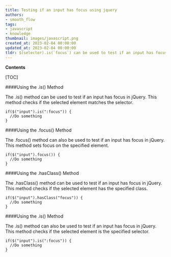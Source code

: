 ```yaml
---
title: Testing if an input has focus using jquery
authors:
- smooth_flow
tags:
- javascript
- knowledge
thumbnail: images/javascript.png
created_at: 2023-02-04 00:00:00
updated_at: 2023-02-04 00:00:00
tldr: $(selector).is(`focus`) can be used to test if an input has focus in Javascript.
---
```


**Contents**

[TOC]

####Using the .is() Method

The .is() method can be used to test if an input has focus in jQuery. This method checks if the selected element matches the selector.

```
if($("input").is(":focus")) {
  //Do something
}
```

####Using the .focus() Method

The .focus() method can also be used to test if an input has focus in jQuery. This method sets focus on the specified element.

```
if($("input").focus()) {
  //Do something
}
```

####Using the .hasClass() Method

The .hasClass() method can be used to test if an input has focus in jQuery. This method checks if the selected element has the specified class.

```
if($("input").hasClass("focus")) {
  //Do something
}
```

####Using the .is() Method

The .is() method can also be used to test if an input has focus in jQuery. This method checks if the selected element is the specified selector.

```
if($("input").is(":focus")) {
  //Do something
}
```
